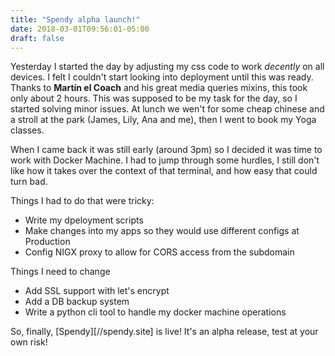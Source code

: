 ```yaml
---
title: "Spendy alpha launch!"
date: 2018-03-01T09:56:01-05:00
draft: false
---
```


Yesterday I started the day by adjusting my css code to work *decently* on all devices. I felt I couldn't start looking into deployment until this was ready. Thanks to **Martín el Coach** and his great media queries mixins, this took only about 2 hours. This was supposed to be my task for the day, so I started solving minor issues. 
At lunch we wen't for some cheap chinese and a stroll at the park (James, Lily, Ana and me), then I went to book my Yoga classes.

When I came back it was still early (around 3pm) so I decided it was time to work with Docker Machine.
I had to jump through some hurdles, I still don't like how it takes over the context of that terminal, and how easy that could turn bad. 

Things I had to do that were tricky:

* Write my dpeloyment scripts
* Make changes into my apps so they would use different configs at Production
* Config NIGX proxy to allow for CORS access from the subdomain

Things I need to change 

* Add SSL support with let's encrypt
* Add a DB backup system
* Write a python cli tool to handle my docker machine operations

So, finally, [Spendy][//spendy.site] is live! It's an alpha release, test at your own risk!
